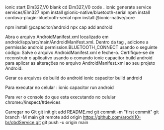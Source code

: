 ionic start Elm327_V0 blank
cd Elm327_V0
code .
ionic generate service services/Elm327
npm install @ionic-native/bluetooth-serial
npm install cordova-plugin-bluetooth-serial
npm install @ionic-native/core

npm install @capacitor/android
npx cap add android

Abra o arquivo AndroidManifest.xml localizado em android/app/src/main/AndroidManifest.xml.
Dentro da tag <manifest>, adicione a permissão android.permission.BLUETOOTH_CONNECT usando o seguinte código:
<uses-permission android:name="android.permission.BLUETOOTH_CONNECT" />
Salve o arquivo AndroidManifest.xml e feche-o.
Certifique-se de reconstruir o aplicativo usando o comando ionic capacitor build android para aplicar as alterações no arquivo AndroidManifest.xml ao seu projeto Android.

Gerar os arquivos de build do android
ionic capacitor build android

Para executar no celular : 
ionic capacitor run android

Para ver o console do que esta executando no celular
chrome://inspect/#devices

Carregar no Git
git init
git add README.md
git commit -m "first commit"
git branch -M main
git remote add origin https://github.com/arodri10-br/obdService.git
git push -u origin main

